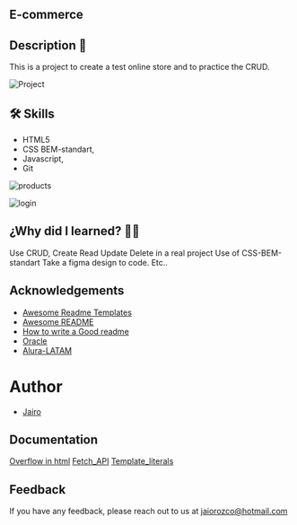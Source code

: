 
## E-commerce

## Description 📑

This is a project to create a test online store and to practice the CRUD.

![Project](https://raw.githubusercontent.com/chrono234/E-commerce/main/images/readme1.png)


## 🛠 Skills
* HTML5
* CSS BEM-standart,
* Javascript,
* Git

![products](https://raw.githubusercontent.com/chrono234/E-commerce/main/images/readme2.png)

![login](https://raw.githubusercontent.com/chrono234/E-commerce/main/images/readme0.png)



 ## ¿Why did I learned? 🙇🏻 

Use CRUD, Create Read Update Delete in a real project
Use of CSS-BEM-standart
Take a figma design to code.
Etc..

## Acknowledgements

 - [Awesome Readme Templates](https://awesomeopensource.com/project/elangosundar/awesome-README-templates)
 - [Awesome README](https://github.com/matiassingers/awesome-readme)
 - [How to write a Good readme](https://bulldogjob.com/news/449-how-to-write-a-good-readme-for-your-github-project)
 - [Oracle](https://www.oracle.com/mx/education/oracle-next-education/)
 - [Alura-LATAM](https://www.aluracursos.com/)


# Author

- [Jairo](https://github.com/chrono234)


## Documentation

[Overflow in html](https://developer.mozilla.org/es/docs/Web/CSS/overflow)
[Fetch_API](https://developer.mozilla.org/en-US/docs/Web/API/Fetch_API)
[Template_literals](https://developer.mozilla.org/es/docs/Web/JavaScript/Reference/Template_literals)

## Feedback

If you have any feedback, please reach out to us at jaiorozco@hotmail.com


